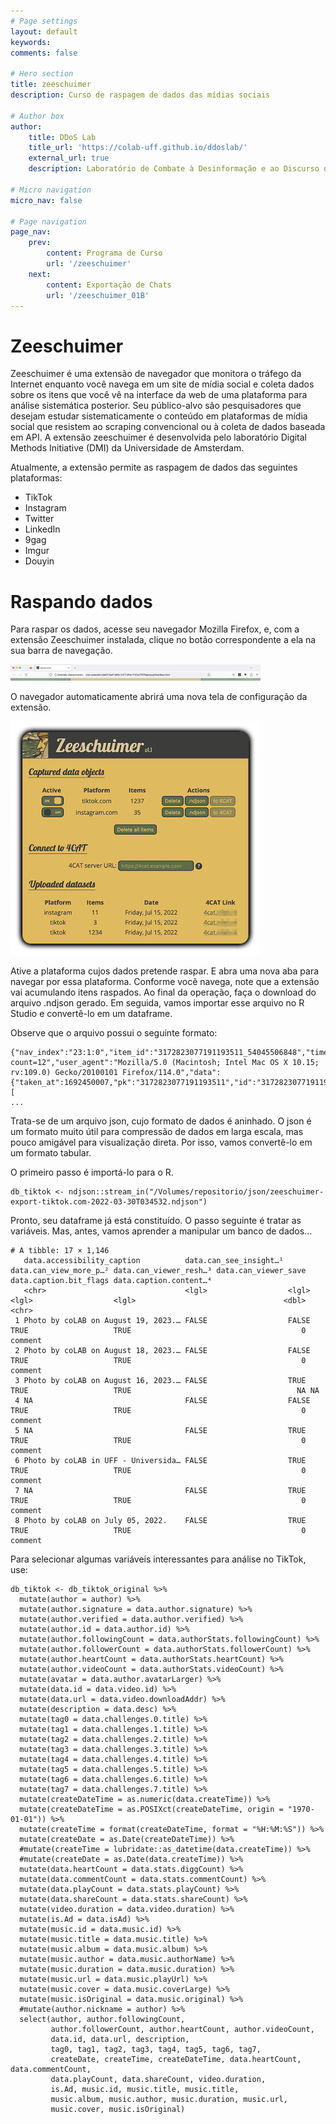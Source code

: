 ```yaml
---
# Page settings
layout: default
keywords:
comments: false

# Hero section
title: zeeschuimer
description: Curso de raspagem de dados das mídias sociais

# Author box
author:
    title: DDoS Lab
    title_url: 'https://colab-uff.github.io/ddoslab/'
    external_url: true
    description: Laboratório de Combate à Desinformação e ao Discurso de Ódio em Sistemas de Comunicação em Rede

# Micro navigation
micro_nav: false

# Page navigation
page_nav:
    prev:
        content: Programa de Curso
        url: '/zeeschuimer'
    next:
        content: Exportação de Chats
        url: '/zeeschuimer_01B'
---
```


# Zeeschuimer

Zeeschuimer é uma extensão de navegador que monitora o tráfego da Internet enquanto você navega em um site de mídia social e coleta dados sobre os itens que você vê na interface da web de uma plataforma para análise sistemática posterior. Seu público-alvo são pesquisadores que desejam estudar sistematicamente o conteúdo em plataformas de mídia social que resistem ao scraping convencional ou à coleta de dados baseada em API. A extensão zeeschuimer é desenvolvida pelo laboratório Digital Methods Initiative (DMI) da Universidade de Amsterdam.

Atualmente, a extensão permite as raspagem de dados das seguintes plataformas:

* TikTok
* Instagram
* Twitter
* LinkedIn
* 9gag
* Imgur
* Douyin

# Raspando dados

Para raspar os dados, acesse seu navegador Mozilla Firefox, e, com a extensão Zeeschuimer instalada, clique no botão correspondente a ela na sua barra de navegação.

<img src="https://raw.githubusercontent.com/coLAB-UFF/docs/main/images/zeeschuimer.png" width="400">

O navegador automaticamente abrirá uma nova tela de configuração da extensão.

<img src="https://raw.githubusercontent.com/coLAB-UFF/docs/main/images/zeeschuimer01.png" width="400">

Ative a plataforma cujos dados pretende raspar. E abra uma nova aba para navegar por essa plataforma. Conforme você navega, note que a extensão vai acumulando itens raspados. Ao final da operação, faça o download do arquivo .ndjson gerado. Em seguida, vamos importar esse arquivo no R Studio e convertê-lo em um dataframe.

Observe que o arquivo possui o seguinte formato:

```
{"nav_index":"23:1:0","item_id":"3172823077191193511_54045506848","timestamp_collected":1692473383763,"source_platform":"instagram.com","source_platform_url":"https://www.instagram.com/colab.uff/","source_url":"https://www.instagram.com/api/v1/feed/user/colab.uff/username/?count=12","user_agent":"Mozilla/5.0 (Macintosh; Intel Mac OS X 10.15; rv:109.0) Gecko/20100101 Firefox/114.0","data":{"taken_at":1692450007,"pk":"3172823077191193511","id":"3172823077191193511_54045506848","device_timestamp":1692450004,"client_cache_key":"MzE3MjgyMzA3NzE5MTE5MzUxMQ==.2","filter_type":0,"caption_is_edited":true,"like_and_view_counts_disabled":false,"is_reshare_of_text_post_app_media_in_ig":false,"is_post_live_clips_media":false,"shop_routing_user_id":null,"can_see_insights_as_brand":false,"is_organic_product_tagging_eligible":false,"has_liked":false,"like_count":19,"facepile_top_likers":[
...
```

Trata-se de um arquivo json, cujo formato de dados é aninhado. O json é um formato muito útil para compressão de dados em larga escala, mas pouco amigável para visualização direta. Por isso, vamos convertê-lo em um formato tabular.

O primeiro passo é importá-lo para o R.

```
db_tiktok <- ndjson::stream_in("/Volumes/repositorio/json/zeeschuimer-export-tiktok.com-2022-03-30T034532.ndjson")
```

Pronto, seu dataframe já está constituído. O passo seguinte é tratar as variáveis. Mas, antes, vamos aprender a manipular um banco de dados...


```
# A tibble: 17 × 1,146
   data.accessibility_caption          data.can_see_insight…¹ data.can_view_more_p…² data.can_viewer_resh…³ data.can_viewer_save data.caption.bit_flags data.caption.content…⁴
   <chr>                               <lgl>                  <lgl>                  <lgl>                  <lgl>                                 <dbl> <chr>                 
 1 Photo by coLAB on August 19, 2023.… FALSE                  FALSE                  TRUE                   TRUE                                      0 comment               
 2 Photo by coLAB on August 18, 2023.… FALSE                  FALSE                  TRUE                   TRUE                                      0 comment               
 3 Photo by coLAB on August 16, 2023.… FALSE                  TRUE                   TRUE                   TRUE                                     NA NA                    
 4 NA                                  FALSE                  FALSE                  TRUE                   TRUE                                      0 comment               
 5 NA                                  FALSE                  TRUE                   TRUE                   TRUE                                      0 comment               
 6 Photo by coLAB in UFF - Universida… FALSE                  TRUE                   TRUE                   TRUE                                      0 comment               
 7 NA                                  FALSE                  TRUE                   TRUE                   TRUE                                      0 comment               
 8 Photo by coLAB on July 05, 2022.    FALSE                  TRUE                   TRUE                   TRUE                                      0 comment               
```

Para selecionar algumas variáveis interessantes para análise no TikTok, use:

```
db_tiktok <- db_tiktok_original %>% 
  mutate(author = author) %>% 
  mutate(author.signature = data.author.signature) %>% 
  mutate(author.verified = data.author.verified) %>% 
  mutate(author.id = data.author.id) %>% 
  mutate(author.followingCount = data.authorStats.followingCount) %>% 
  mutate(author.followerCount = data.authorStats.followerCount) %>% 
  mutate(author.heartCount = data.authorStats.heartCount) %>% 
  mutate(author.videoCount = data.authorStats.videoCount) %>% 
  mutate(avatar = data.author.avatarLarger) %>%
  mutate(data.id = data.video.id) %>% 
  mutate(data.url = data.video.downloadAddr) %>% 
  mutate(description = data.desc) %>% 
  mutate(tag0 = data.challenges.0.title) %>% 
  mutate(tag1 = data.challenges.1.title) %>% 
  mutate(tag2 = data.challenges.2.title) %>% 
  mutate(tag3 = data.challenges.3.title) %>% 
  mutate(tag4 = data.challenges.4.title) %>% 
  mutate(tag5 = data.challenges.5.title) %>% 
  mutate(tag6 = data.challenges.6.title) %>% 
  mutate(tag7 = data.challenges.7.title) %>% 
  mutate(createDateTime = as.numeric(data.createTime)) %>% 
  mutate(createDateTime = as.POSIXct(createDateTime, origin = "1970-01-01")) %>% 
  mutate(createTime = format(createDateTime, format = "%H:%M:%S")) %>% 
  mutate(createDate = as.Date(createDateTime)) %>% 
  #mutate(createTime = lubridate::as_datetime(data.createTime)) %>% 
  #mutate(createDate = as.Date(data.createTime)) %>% 
  mutate(data.heartCount = data.stats.diggCount) %>% 
  mutate(data.commentCount = data.stats.commentCount) %>% 
  mutate(data.playCount = data.stats.playCount) %>% 
  mutate(data.shareCount = data.stats.shareCount) %>% 
  mutate(video.duration = data.video.duration) %>% 
  mutate(is.Ad = data.isAd) %>% 
  mutate(music.id = data.music.id) %>% 
  mutate(music.title = data.music.title) %>% 
  mutate(music.album = data.music.album) %>% 
  mutate(music.author = data.music.authorName) %>% 
  mutate(music.duration = data.music.duration) %>% 
  mutate(music.url = data.music.playUrl) %>% 
  mutate(music.cover = data.music.coverLarge) %>% 
  mutate(music.isOriginal = data.music.original) %>% 
  #mutate(author.nickname = author) %>% 
  select(author, author.followingCount,
         author.followerCount, author.heartCount, author.videoCount,
         data.id, data.url, description,
         tag0, tag1, tag2, tag3, tag4, tag5, tag6, tag7,
         createDate, createTime, createDateTime, data.heartCount, data.commentCount, 
         data.playCount, data.shareCount, video.duration,
         is.Ad, music.id, music.title, music.title,
         music.album, music.author, music.duration, music.url,
         music.cover, music.isOriginal)
```
